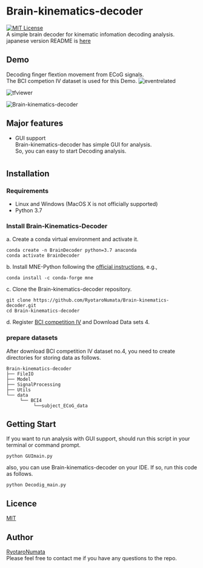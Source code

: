 # Brain-kinematics-decoder
[![MIT License](http://img.shields.io/badge/license-MIT-blue.svg?style=flat)](https://github.com/RyotaroNumata/Brain-kinematics-decoder/blob/master/LICENSE) <br>
A simple brain decoder for kinematic infomation decoding analysis.<br>
japanese version README is [here](https://github.com/RyotaroNumata/Brain-kinematics-decoder/blob/master/README_ja.md)

## Demo
Decoding finger flextion movement from ECoG signals.<br>
The BCI competion Ⅳ dataset is used for this Demo. 
![eventrelated](https://user-images.githubusercontent.com/60598478/75867436-f8527b00-5e49-11ea-8b41-971995cfa2fb.gif)

![tfviewer](https://user-images.githubusercontent.com/60598478/75867381-deb13380-5e49-11ea-92fa-87c573e9b654.gif)


![Brain-kinematics-decoder](https://user-images.githubusercontent.com/60598478/74128402-70010180-4c20-11ea-825c-846e36d016f9.gif)

## Major features
- GUI support<br>
Brain-kinematics-decoder has simple GUI for analysis.<br>
So, you can easy to start Decoding analysis.

#
## Installation
### Requirements
- Linux and Windows (MacOS X is not officially supported)
- Python 3.7

### Install Brain-Kinematics-Decoder
a. Create a conda virtual environment and activate it.

```shell
conda create -n BrainDecoder python=3.7 anaconda
conda activate BrainDecoder
```

b. Install MNE-Python following the [official instructions](https://anaconda.org/conda-forge/mne), e.g.,

```shell
conda install -c conda-forge mne
```

c. Clone the Brain-kinematics-decoder repository.

```shell
git clone https://github.com/RyotaroNumata/Brain-kinematics-decoder.git
cd Brain-kinematics-decoder
```
d. Register [BCI competition Ⅳ](http://www.bbci.de/competition/iv/) and Download Data sets 4.

### prepare datasets <br>
After download BCI competition Ⅳ dataset no.4, you need to create directories for storing data as follows.
```
Brain-kinematics-decoder
├── FileIO
├── Model
├── SignalProcessing
├── Utils
└── data
     └── BCI4
          └──subject_ECoG_data
```
## Getting Start
If you want to run analysis with GUI support, should run this script in your terminal or command prompt.
```
python GUImain.py
```
also, you can use Brain-kinematics-decoder on your IDE. If so, run this code as follows.
```
python Decodig_main.py
```

## Licence

[MIT](https://github.com/RyotaroNumata/Brain-kinematics-decoder/blob/master/LICENSE)

## Author
[RyotaroNumata](https://github.com/RyotaroNumata)<br>
Please feel free to contact me if you have any questions to the repo.
